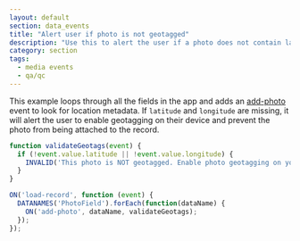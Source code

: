 ```yaml
---
layout: default
section: data_events
title: "Alert user if photo is not geotagged"
description: "Use this to alert the user if a photo does not contain latitude or longitude metadata."
category: section
tags:
  - media events
  - qa/qc
---
```


This example loops through all the fields in the app and adds an [add-photo](/data-events/intro/#media-events) event to look for location metadata. If `latitude` and `longitude` are missing, it will alert the user to enable geotagging on their device and prevent the photo from being attached to the record.

```js
function validateGeotags(event) {
  if (!event.value.latitude || !event.value.longitude) {
    INVALID('This photo is NOT geotagged. Enable photo geotagging on your device and try again.');
  }
}

ON('load-record', function (event) {
  DATANAMES('PhotoField').forEach(function(dataName) {
    ON('add-photo', dataName, validateGeotags);
  });
});
```

